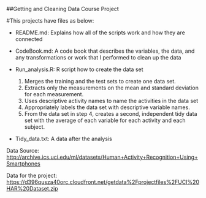 ##Getting and Cleaning Data Course Project

#This projects have files as below:

- README.md:
    Explains how all of the scripts work and how they are connected

- CodeBook.md:
    A code book that describes the variables, the data, and any transformations or work that I performed to clean up the data

- Run_analysis.R:
    R script how to create the data set
    1. Merges the training and the test sets to create one data set.
    2. Extracts only the measurements on the mean and standard deviation for each measurement.
    3. Uses descriptive activity names to name the activities in the data set
    4. Appropriately labels the data set with descriptive variable names.
    5. From the data set in step 4, creates a second, independent tidy data set with the average of each variable for each activity and each subject.

- Tidy_data.txt:
    A data after the analysis
    

Data Source:
  http://archive.ics.uci.edu/ml/datasets/Human+Activity+Recognition+Using+Smartphones

Data for the project:
  https://d396qusza40orc.cloudfront.net/getdata%2Fprojectfiles%2FUCI%20HAR%20Dataset.zip
